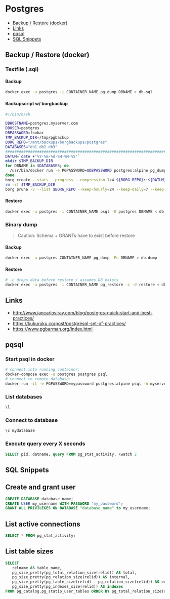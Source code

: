 
# Postgres

- [Backup / Restore (docker)](#backup-restore-docker)
- [Links](#links)
- [pqsql](#pqsql)
- [SQL Snippets](#sql-snippets)

## Backup / Restore (docker)

### Textfile (.sql)

#### Backup

```bash
docker exec -u postgres -i CONTAINER_NAME pg_dump DBNAME > db.sql
```

#### Backupscript w/ borgbackup

```bash
#!/bin/bash

DBHOSTNAME=postgres.myserver.com
DBUSER=postgres
DBPASSWORD=foobar
TMP_BACKUP_DIR=/tmp/pgbackup
BORG_REPO="/mnt/backups/borgbackups/postgres"
DATABASES="db1 db2 db3"
###############################################################################
DATUM=`date +"%Y-%m-%d-%H-%M-%S"`
mkdir $TMP_BACKUP_DIR
for DBNAME in $DATABASES; do
  /usr/bin/docker run -e PGPASSWORD=$DBPASSWORD postgres:alpine pg_dump -h $DBHOSTNAME -U $DBUSER $DBNAME > $TMP_BACKUP_DIR/$DBNAME.sql
done
borg create --stats --progress --compression lz4 ${BORG_REPO}::${DATUM} $TMP_BACKUP_DIR
rm -rf $TMP_BACKUP_DIR
borg prune -v --list $BORG_REPO --keep-hourly=24 --keep-daily=7 --keep-weekly=4 --keep-monthly=6
```

#### Restore

```bash
docker exec -u postgres -i CONTAINER_NAME psql -U postgres DBNAME < db.sql
```

### Binary dump

> Caution: Schema + GRANTs have to exist before restore

#### Backup

```bash
docker exec -u postgres CONTAINER_NAME pg_dump -Fc DBNAME > db.dump
```

#### Restore

```bash
# -c drops data before restore / assumes DB exists
docker exec -u postgres -i CONTAINER_NAME pg_restore -c -d restore < db.dump
```


## Links

- http://www.jancarloviray.com/blog/postgres-quick-start-and-best-practices/
- https://kukuruku.co/post/postgresql-set-of-practices/
- https://www.pgbarman.org/index.html

## pqsql

### Start psql in docker

```bash
# connect into running container:
docker-compose exec -u postgres postgres psql
# connect to remote database:
docker run -it -e PGPASSWORD=mypassword postgres:alpine psql -h myserverhostname -U postgres
```

### List databases

```bash
\l
```

### Connect to database

```bash
\c mydatabase
```

### Execute query every X seconds

```sql
SELECT pid, datname, query FROM pg_stat_activity; \watch 2
```

## SQL Snippets

## Create and grant user

```sql
CREATE DATABASE database_name;
CREATE USER my_username WITH PASSWORD 'my_password';
GRANT ALL PRIVILEGES ON DATABASE "database_name" to my_username;
```

## List active connections

```sql
SELECT * FROM pg_stat_activity;
```

## List table sizes

```sql
SELECT
   relname AS table_name,
   pg_size_pretty(pg_total_relation_size(relid)) AS total,
   pg_size_pretty(pg_relation_size(relid)) AS internal,
   pg_size_pretty(pg_table_size(relid) - pg_relation_size(relid)) AS external,
   pg_size_pretty(pg_indexes_size(relid)) AS indexes
FROM pg_catalog.pg_statio_user_tables ORDER BY pg_total_relation_size(relid) DESC
```
